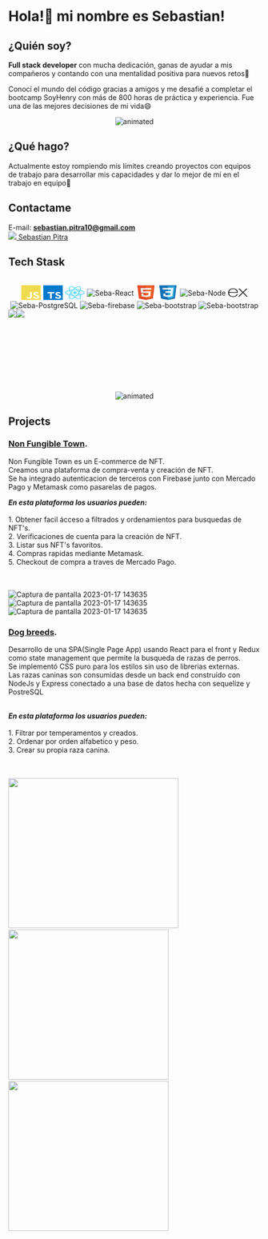 # Hola!👋 mi nombre es Sebastian!
## ¿Quién soy?
**Full stack developer** con mucha dedicación, ganas de ayudar a mis compañeros y contando con una mentalidad positiva para nuevos retos💪 

Conocí el mundo del código gracias a amigos y me desafié a completar el bootcamp SoyHenry con más de 800 horas de práctica y experiencia. Fue una de las mejores decisiones de mi vida😄

<p align="center">
  <img src="https://user-images.githubusercontent.com/98099690/184732411-ab82597f-bec0-4077-a354-9b7c1ca37ce8.GIF" alt="animated" height="400" width="500"/>
</p>

## ¿Qué hago?
Actualmente estoy rompiendo mis límites creando proyectos con equipos de trabajo para desarrollar mis capacidades y dar lo mejor de mí en el trabajo en equipo🚀 


## Contactame
   E-mail: **sebastian.pitra10@gmail.com** <br>
   <a href="https://www.linkedin.com/in/sebasti%C3%A1n-pitra-97b5b7248/" display="flex" text-align="center">
     <img height="20" src="https://cdn.jsdelivr.net/gh/devicons/devicon/icons/linkedin/linkedin-original.svg" />
      Sebastian Pitra
   <a>

## Tech Stask
<div style="display: inline_block" align="center"><br>
  <img align="center" alt="Seba-Js" height="30" width="40" src="https://raw.githubusercontent.com/devicons/devicon/master/icons/javascript/javascript-plain.svg">
  <img align="center" alt="Seba-Ts" height="30" width="40" src="https://raw.githubusercontent.com/devicons/devicon/master/icons/typescript/typescript-plain.svg">
  <img align="center" alt="Seba-React" height="30" width="40" src="https://raw.githubusercontent.com/devicons/devicon/master/icons/react/react-original.svg">
  <img align="center" alt="Seba-React" height="30" width="40" src="https://cdn.jsdelivr.net/gh/devicons/devicon/icons/redux/redux-original.svg" />
  <img align="center" alt="Seba-HTML" height="30" width="40" src="https://raw.githubusercontent.com/devicons/devicon/master/icons/html5/html5-original.svg">
  <img align="center" alt="Seba-CSS" height="30" width="40" src="https://raw.githubusercontent.com/devicons/devicon/master/icons/css3/css3-original.svg">
  <img align="center" alt="Seba-Node" height="70" width="80" src="https://cdn.jsdelivr.net/gh/devicons/devicon/icons/nodejs/nodejs-original-wordmark.svg" />
  <img align="center" alt="Seba-Express" height="30" width="40" src="https://raw.githubusercontent.com/devicons/devicon/master/icons/express/express-original.svg">
  <img align="center" alt="Seba-PostgreSQL" height="40" width="50" src="https://cdn.jsdelivr.net/gh/devicons/devicon/icons/postgresql/postgresql-original-wordmark.svg" />
  <img align="center" alt="Seba-firebase" height="40" width="50" src="https://cdn.jsdelivr.net/gh/devicons/devicon/icons/firebase/firebase-plain-wordmark.svg" />
  <img align="center" alt="Seba-bootstrap" height="40" width="50" src="https://cdn.jsdelivr.net/gh/devicons/devicon/icons/bootstrap/bootstrap-original.svg" />
  <img align="center" alt="Seba-bootstrap" height="40" width="50" src="https://cdn.jsdelivr.net/gh/devicons/devicon/icons/git/git-plain-wordmark.svg" />
</div>


<div style="display: flex" align="center">
  <img height="150em" src="https://github-readme-stats.vercel.app/api?username=seba-pitra&show_icons=true&theme=blue&include_all_commits=true&count_private=true" />
  <img height="150em" src="https://github-readme-stats.vercel.app/api/top-langs/?username=seba-pitra&layout=compact&langs_count=7&theme=green" />
</div>
 
  
 <p align="center">
  <img src="https://github.com/seba-pitra/seba-pitra/blob/output/github-contribution-grid-snake.svg" alt="animated" />
</p>
  
## Projects
     
 ### [Non Fungible Town](https://github.com/seba-pitra/e-commerce-NFT).

  Non Fungible Town es un E-commerce de NFT.  <br>
  Creamos una plataforma de compra-venta y creación de NFT. <br>
  Se ha integrado autenticacion de terceros con Firebase junto con Mercado Pago y Metamask como pasarelas de pagos.
  
  **_En esta plataforma los usuarios pueden:_**<br>
     <br>
     1. Obtener facil ácceso a filtrados y ordenamientos para busquedas de NFT's.<br>
     2. Verificaciones de cuenta para la creación de NFT.<br>
     3. Listar sus NFT's favoritos.<br>
     4. Compras rapidas mediante Metamask.<br>
     5. Checkout de compra a traves de Mercado Pago.<br>
     <br>
  <br>
     
  <div display="flex">
     <img height="300" width="260" alt="Captura de pantalla 2023-01-17 143635" src="https://user-images.githubusercontent.com/98099690/214856149-c8602e34-5d02-46f8-9103-2047c46f0643.png">
     <img height="300" width="380" alt="Captura de pantalla 2023-01-17 143635" src="https://user-images.githubusercontent.com/98099690/214856358-87c5c3e1-451f-4683-9093-aeed5bcf4203.png">
     <img height="300" width=360" alt="Captura de pantalla 2023-01-17 143635" src="https://user-images.githubusercontent.com/98099690/214856865-aa149022-823d-450d-a460-97d4623a068c.png">
  </div>


### [Dog breeds](https://github.com/seba-pitra/PI-DOGS).

  Desarrollo de una SPA(Single Page App) usando React para el front y Redux como state management que permite la busqueda de razas de perros. <br>
  Se implementó CSS puro para los estilos sin uso de librerias externas.<br> 
  Las razas caninas son consumidas desde un back end construído con NodeJs y Express conectado a una base de datos hecha con sequelize y PostreSQL<br> 
  <br>
  
  **_En esta plataforma los usuarios pueden:_**<br>
     <br>
     1. Filtrar por temperamentos y creados.<br>
     2. Ordenar por orden alfabetico y peso.<br>
     3. Crear su propia raza canina.<br>
     <br>
  <br>
  
  <div display="flex">
    <img height="300" width="340" src="https://user-images.githubusercontent.com/98099690/214863642-7667d9e8-191f-4ca7-a8bb-20491a3d4eb0.png">
    <img height="300" width="320" src="https://user-images.githubusercontent.com/98099690/214863671-8256df98-408c-44ba-896a-e86dc4ee573c.png">  
    <img height="300" width="320" src="https://user-images.githubusercontent.com/98099690/214863658-983a7e0b-5d63-41d9-b272-e788dc74930b.png">
  </div>
 
    
  ###
